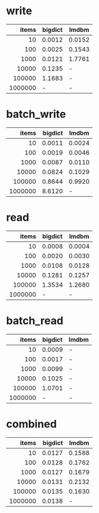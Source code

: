 # write
| items |bigdict|lmdbm |
|------:|-------|------|
|     10| 0.0012|0.0152|
|    100| 0.0025|0.1543|
|   1000| 0.0121|1.7761|
|  10000| 0.1235|-     |
| 100000| 1.1683|-     |
|1000000|-      |-     |
# batch_write
| items |bigdict|lmdbm |
|------:|------:|------|
|     10| 0.0011|0.0024|
|    100| 0.0019|0.0046|
|   1000| 0.0087|0.0110|
|  10000| 0.0824|0.1029|
| 100000| 0.8644|0.9920|
|1000000| 8.6120|-     |
# read
| items |bigdict|lmdbm |
|------:|-------|------|
|     10| 0.0008|0.0004|
|    100| 0.0020|0.0030|
|   1000| 0.0108|0.0128|
|  10000| 0.1281|0.1257|
| 100000| 1.3534|1.2680|
|1000000|-      |-     |
# batch_read
| items |bigdict|lmdbm|
|------:|-------|-----|
|     10| 0.0009|-    |
|    100| 0.0017|-    |
|   1000| 0.0099|-    |
|  10000| 0.1025|-    |
| 100000| 1.0701|-    |
|1000000|-      |-    |
# combined
| items |bigdict|lmdbm |
|------:|------:|------|
|     10| 0.0127|0.1588|
|    100| 0.0128|0.1762|
|   1000| 0.0127|0.1679|
|  10000| 0.0131|0.2132|
| 100000| 0.0135|0.1630|
|1000000| 0.0138|-     |
